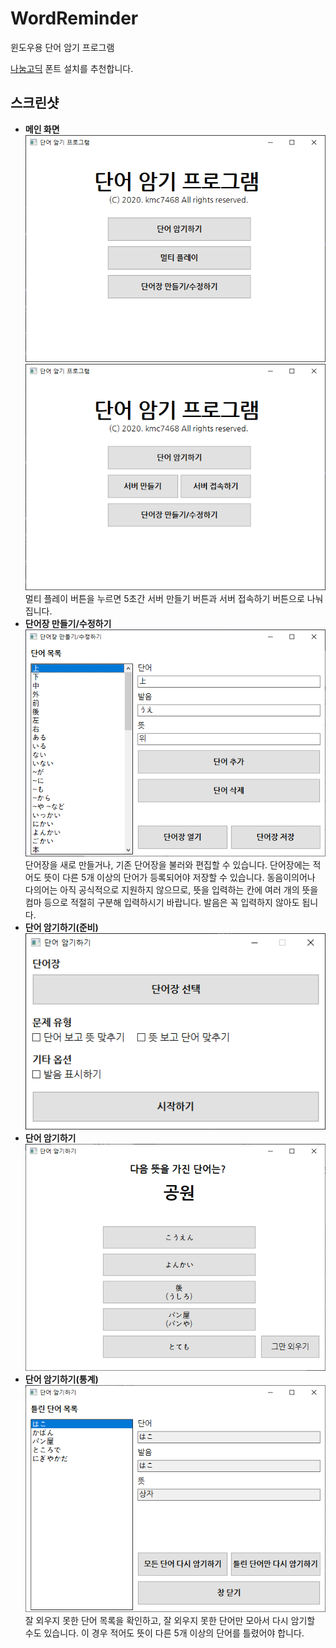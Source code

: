# WordReminder
윈도우용 단어 암기 프로그램

[나눔고딕](https://hangeul.naver.com/2017/nanum) 폰트 설치를 추천합니다.

## 스크린샷
- **메인 화면**<br>
![MainWindow](https://github.com/kmc7468/WordReminder/blob/master/img/MainWindow.png)<br>
![MainWindow_MultiplayClicked](https://github.com/kmc7468/WordReminder/blob/master/img/MainWindow_MultiplayClicked.png)<br>
멀티 플레이 버튼을 누르면 5초간 서버 만들기 버튼과 서버 접속하기 버튼으로 나눠집니다.
- **단어장 만들기/수정하기**<br>
![VocabularyWindow](https://github.com/kmc7468/WordReminder/blob/master/img/VocabularyWindow.png)<br>
단어장을 새로 만들거나, 기존 단어장을 불러와 편집할 수 있습니다. 단어장에는 적어도 뜻이 다른 5개 이상의 단어가 등록되어야 저장할 수 있습니다. 동음이의어나 다의어는 아직 공식적으로 지원하지 않으므로, 뜻을 입력하는 칸에 여러 개의 뜻을 컴마 등으로 적절히 구분해 입력하시기 바랍니다. 발음은 꼭 입력하지 않아도 됩니다.
- **단어 암기하기(준비)**<br>
![QuestionOptionWindow](https://github.com/kmc7468/WordReminder/blob/master/img/QuestionOptionWindow.png)
- **단어 암기하기**<br>
![QuestionWindow](https://github.com/kmc7468/WordReminder/blob/master/img/QuestionWindow.png)
- **단어 암기하기(통계)**<br>
![StatisticWindow](https://github.com/kmc7468/WordReminder/blob/master/img/StatisticWindow.png)<br>
잘 외우지 못한 단어 목록을 확인하고, 잘 외우지 못한 단어만 모아서 다시 암기할 수도 있습니다. 이 경우 적어도 뜻이 다른 5개 이상의 단어를 틀렸어야 합니다.
